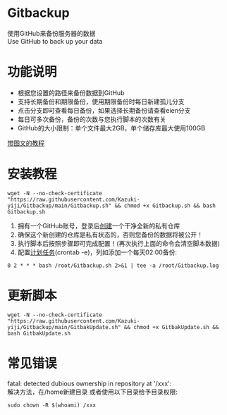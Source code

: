 # Gitbackup 
使用GitHub来备份服务器的数据  
Use GitHub to back up your data
# 功能说明

- 根据您设置的路径来备份数据到GitHub
- 支持长期备份和期限备份，使用期限备份时每日新建孤儿分支
- 点击分支即可查看每日备份，如果选择长期备份请查看eien分支
- 每日可多次备份，备份的次数与您执行脚本的次数有关
- GitHub的大小限制：单个文件最大2GB，单个储存库最大使用100GB

<a href="https://www.kazami.cn/skill/369.html" target="_blank">带图文的教程</a>
# 安装教程
```
wget -N --no-check-certificate "https://raw.githubusercontent.com/Kazuki-yiji/Gitbackup/main/Gitbackup.sh" && chmod +x Gitbackup.sh && bash Gitbackup.sh
```
1. 拥有一个GitHub账号，登录后<a href="https://github.com/new" target="_blank">创建</a>一个干净全新的私有仓库
2. 确保这个新创建的仓库是私有状态的，否则您备份的数据将被公开！
3. 执行脚本后按照步骤即可完成配置！(再次执行上面的命令会清空脚本数据)
4. 配置<a href="https://www.runoob.com/w3cnote/linux-crontab-tasks.html" target="_blank">计划任务</a>(crontab -e)，列如添加一个每天02:00备份:
```
0 2 * * * bash /root/Gitbackup.sh 2>&1 | tee -a /root/Gitbackup.log
```
# 更新脚本
```
wget -N --no-check-certificate "https://raw.githubusercontent.com/Kazuki-yiji/Gitbackup/main/GitbakUpdate.sh" && chmod +x GitbakUpdate.sh && bash GitbakUpdate.sh
```
# 常见错误
fatal: detected dubious ownership in repository at '/xxx':  
解决方法，在/home新建目录 或者使用以下目录给予目录权限:
```
sudo chown -R $(whoami) /xxx
```
